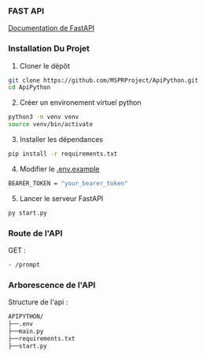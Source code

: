 ### FAST API
[Documentation de FastAPI](https://fastapi.tiangolo.com/)

### Installation Du Projet
1. Cloner le dépôt
```bash
git clone https://github.com/MSPRProject/ApiPython.git
cd ApiPython
```

2. Créer un environement virtuel python
```bash
python3 -m venv venv
source venv/bin/activate
```
    
3. Installer les dépendances
```bash
pip install -r requirements.txt
``` 

4. Modifier le [.env.example](.env.example)
```bash 
BEARER_TOKEN = "your_bearer_token"
```

5. Lancer le serveur FastAPI
```bash
py start.py
```


### Route de l'API    
GET : 
```bash
- /prompt
```

### Arborescence de l'API
Structure de l'api : 
```bash
APIPYTHON/
├──.env
├──main.py
├──requirements.txt
├──start.py
```